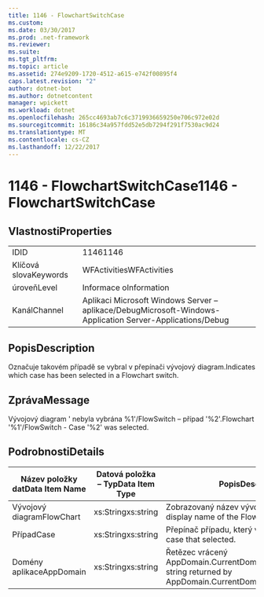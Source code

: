 ```yaml
---
title: 1146 - FlowchartSwitchCase
ms.custom: 
ms.date: 03/30/2017
ms.prod: .net-framework
ms.reviewer: 
ms.suite: 
ms.tgt_pltfrm: 
ms.topic: article
ms.assetid: 274e9209-1720-4512-a615-e742f00895f4
caps.latest.revision: "2"
author: dotnet-bot
ms.author: dotnetcontent
manager: wpickett
ms.workload: dotnet
ms.openlocfilehash: 265cc4693ab7c6c3719936659250e706c972e02d
ms.sourcegitcommit: 16186c34a957fdd52e5db7294f291f7530ac9d24
ms.translationtype: MT
ms.contentlocale: cs-CZ
ms.lasthandoff: 12/22/2017
---
```

# <a name="1146---flowchartswitchcase"></a><span data-ttu-id="e8768-102">1146 - FlowchartSwitchCase</span><span class="sxs-lookup"><span data-stu-id="e8768-102">1146 - FlowchartSwitchCase</span></span>
## <a name="properties"></a><span data-ttu-id="e8768-103">Vlastnosti</span><span class="sxs-lookup"><span data-stu-id="e8768-103">Properties</span></span>  
  
|||  
|-|-|  
|<span data-ttu-id="e8768-104">ID</span><span class="sxs-lookup"><span data-stu-id="e8768-104">ID</span></span>|<span data-ttu-id="e8768-105">1146</span><span class="sxs-lookup"><span data-stu-id="e8768-105">1146</span></span>|  
|<span data-ttu-id="e8768-106">Klíčová slova</span><span class="sxs-lookup"><span data-stu-id="e8768-106">Keywords</span></span>|<span data-ttu-id="e8768-107">WFActivities</span><span class="sxs-lookup"><span data-stu-id="e8768-107">WFActivities</span></span>|  
|<span data-ttu-id="e8768-108">úroveň</span><span class="sxs-lookup"><span data-stu-id="e8768-108">Level</span></span>|<span data-ttu-id="e8768-109">Informace o</span><span class="sxs-lookup"><span data-stu-id="e8768-109">Information</span></span>|  
|<span data-ttu-id="e8768-110">Kanál</span><span class="sxs-lookup"><span data-stu-id="e8768-110">Channel</span></span>|<span data-ttu-id="e8768-111">Aplikaci Microsoft Windows Server – aplikace/Debug</span><span class="sxs-lookup"><span data-stu-id="e8768-111">Microsoft-Windows-Application Server-Applications/Debug</span></span>|  
  
## <a name="description"></a><span data-ttu-id="e8768-112">Popis</span><span class="sxs-lookup"><span data-stu-id="e8768-112">Description</span></span>  
 <span data-ttu-id="e8768-113">Označuje takovém případě se vybral v přepínači vývojový diagram.</span><span class="sxs-lookup"><span data-stu-id="e8768-113">Indicates which case has been selected in a Flowchart switch.</span></span>  
  
## <a name="message"></a><span data-ttu-id="e8768-114">Zpráva</span><span class="sxs-lookup"><span data-stu-id="e8768-114">Message</span></span>  
 <span data-ttu-id="e8768-115">Vývojový diagram ' nebyla vybrána %1'/FlowSwitch – případ '%2'.</span><span class="sxs-lookup"><span data-stu-id="e8768-115">Flowchart '%1'/FlowSwitch - Case '%2' was selected.</span></span>  
  
## <a name="details"></a><span data-ttu-id="e8768-116">Podrobnosti</span><span class="sxs-lookup"><span data-stu-id="e8768-116">Details</span></span>  
  
|<span data-ttu-id="e8768-117">Název položky dat</span><span class="sxs-lookup"><span data-stu-id="e8768-117">Data Item Name</span></span>|<span data-ttu-id="e8768-118">Datová položka – Typ</span><span class="sxs-lookup"><span data-stu-id="e8768-118">Data Item Type</span></span>|<span data-ttu-id="e8768-119">Popis</span><span class="sxs-lookup"><span data-stu-id="e8768-119">Description</span></span>|  
|--------------------|--------------------|-----------------|  
|<span data-ttu-id="e8768-120">Vývojový diagram</span><span class="sxs-lookup"><span data-stu-id="e8768-120">FlowChart</span></span>|<span data-ttu-id="e8768-121">xs:String</span><span class="sxs-lookup"><span data-stu-id="e8768-121">xs:string</span></span>|<span data-ttu-id="e8768-122">Zobrazovaný název vývojový diagram.</span><span class="sxs-lookup"><span data-stu-id="e8768-122">The display name of the FlowChart.</span></span>|  
|<span data-ttu-id="e8768-123">Případ</span><span class="sxs-lookup"><span data-stu-id="e8768-123">Case</span></span>|<span data-ttu-id="e8768-124">xs:String</span><span class="sxs-lookup"><span data-stu-id="e8768-124">xs:string</span></span>|<span data-ttu-id="e8768-125">Přepínač případu, který vybrali.</span><span class="sxs-lookup"><span data-stu-id="e8768-125">The switch case that selected.</span></span>|  
|<span data-ttu-id="e8768-126">Domény aplikace</span><span class="sxs-lookup"><span data-stu-id="e8768-126">AppDomain</span></span>|<span data-ttu-id="e8768-127">xs:String</span><span class="sxs-lookup"><span data-stu-id="e8768-127">xs:string</span></span>|<span data-ttu-id="e8768-128">Řetězec vrácený AppDomain.CurrentDomain.FriendlyName.</span><span class="sxs-lookup"><span data-stu-id="e8768-128">The string returned by AppDomain.CurrentDomain.FriendlyName.</span></span>|
